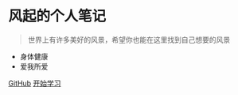 # 风起的个人笔记

> 世界上有许多美好的风景，希望你也能在这里找到自己想要的风景

- 身体健康
- 爱我所爱

[GitHub](https://github.com/docsifyjs/docsify/)
[开始学习](#docsify)

